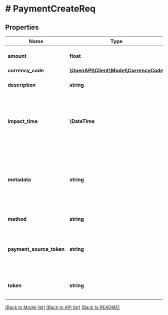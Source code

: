 # # PaymentCreateReq

## Properties

Name | Type | Description | Notes
------------ | ------------- | ------------- | -------------
**amount** | **float** | Amount of the payment. |
**currency_code** | [**\OpenAPI\Client\Model\CurrencyCode**](CurrencyCode.md) |  |
**description** | **string** | Description of the payment. |
**impact_time** | **\DateTime** | Date and time when the payment impacts the account balance and fee calculations. | [optional]
**metadata** | **string** | Customer-defined additional information about the payment (for example, a check number). | [optional]
**method** | **string** | Method of payment. |
**payment_source_token** | **string** | Unique identifier of the payment source. Required for ACH payments. | [optional]
**token** | **string** | Unique identifier of the payment. | [optional]

[[Back to Model list]](../../README.md#models) [[Back to API list]](../../README.md#endpoints) [[Back to README]](../../README.md)
